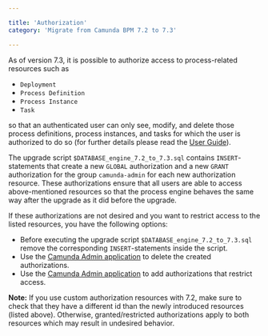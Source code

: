 ```yaml
---

title: 'Authorization'
category: 'Migrate from Camunda BPM 7.2 to 7.3'

---
```


As of version 7.3, it is possible to authorize access to process-related resources such as

* `Deployment`
* `Process Definition`
* `Process Instance`
* `Task`

so that an authenticated user can only see, modify, and delete those process definitions, process instances, and tasks for which the user is authorized to do so (for further details please read the [User Guide](ref:/guides/user-guide/#process-engine-authorization-service)).

The upgrade script `$DATABASE_engine_7.2_to_7.3.sql` contains `INSERT`-statements that create a new `GLOBAL` authorization and a new `GRANT` authorization for the group `camunda-admin` for each new authorization resource. These authorizations ensure that all users are able to access above-mentioned resources so that the process engine behaves the same way after the upgrade as it did before the upgrade.

If these authorizations are not desired and you want to restrict access to the listed resources, you have the following options:

* Before executing the upgrade script `$DATABASE_engine_7.2_to_7.3.sql` remove the corresponding `INSERT`-statements inside the script.
* Use the [Camunda Admin application](ref:/guides/user-guide/#admin-administrator-account-authorizations) to delete the created authorizations.
* Use the [Camunda Admin application](ref:/guides/user-guide/#admin-administrator-account-authorizations) to add authorizations that restrict access.

<div class="alert alert-warning">
  <strong>Note:</strong> If you use custom authorization resources with 7.2, make sure to check that they have a different id than the newly introduced resources (listed above). Otherwise, granted/restricted authorizations apply to both resources which may result in undesired behavior.
</div>
